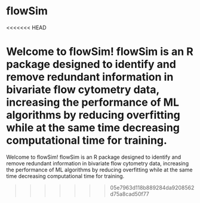 # flowSim
<<<<<<< HEAD

Welcome to flowSim! flowSim is an R package designed to identify and remove redundant information in bivariate flow cytometry data, increasing the performance of ML algorithms by reducing overfitting while at the same time decreasing computational time for training.
=======
Welcome to flowSim! flowSim is an R package designed to identify and remove redundant information in bivariate flow cytometry data,
increasing the performance of ML algorithms by reducing overfitting while at the same time decreasing computational time for training.

>>>>>>> 05e7963d118b889284da9208562d75a8cad50f77
